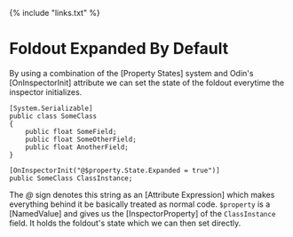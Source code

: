 {% include "links.txt" %}

# Foldout Expanded By Default

By using a combination of the [Property States] system and Odin's [OnInspectorInit] attribute we can set the state of the foldout everytime the inspector initializes.

```CSharp
[System.Serializable]
public class SomeClass
{
	public float SomeField;
	public float SomeOtherField;
	public float AnotherField;
}

[OnInspectorInit("@$property.State.Expanded = true")]
public SomeClass ClassInstance;
```

The *@* sign denotes this string as an [Attribute Expression] which makes everything behind it be basically treated as normal code. `$property` is a [NamedValue] and gives us the [InspectorProperty] of the `ClassInstance` field. It holds the foldout's state which we can then set directly.